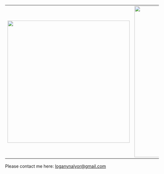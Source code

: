 <center>
  <table>
    <tr>
        <td>
          <img width="400px" align="center" 
               src="https://github-readme-stats.vercel.app/api/top-langs/?username=loganynaylor&hide=html,php,blade,makefile,vhdl,c,qmake,css&langs_count=6&layout=compact&theme=dracula" />
      </td>
      <td>
          <img width="495px" align="center" src="https://github-readme-stats.vercel.app/api?username=loganynaylor&show_icons=true&count_private=true&theme=dracula" />
      </td>
    </tr>   
  </table>
</center>

Please contact me here: loganynalyor@gmail.com
